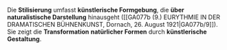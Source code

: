 
Die **Stilisierung** umfasst **künstlerische Formgebung**, die **über naturalistische Darstellung** hinausgeht ([[GA077b (9.) EURYTHMIE IN DER DRAMATISCHEN BÜHNENKUNST, Dornach, 26. August 1921|GA077b/9]]). Sie zeigt die **Transformation** **natürlicher Formen** durch **künstlerische Gestaltung**.
